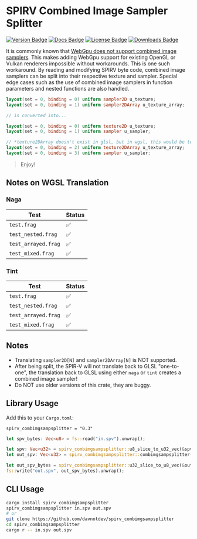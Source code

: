 # SPIRV Combined Image Sampler Splitter

[![Version Badge](https://img.shields.io/crates/v/spirv_combimgsampsplitter)](https://crates.io/crates/spirv_combimgsampsplitter)
[![Docs Badge](https://img.shields.io/docsrs/spirv_combimgsampsplitter/latest)](https://docs.rs/spirv_combimgsampsplitter/latest/spirv_combimgsampsplitter/)
[![License Badge](https://img.shields.io/crates/l/spirv_combimgsampsplitter)](LICENSE)
[![Downloads Badge](https://img.shields.io/crates/d/spirv_combimgsampsplitter)](https://crates.io/crates/spirv_combimgsampsplitter)

It is commonly known that [WebGpu does not support combined image samplers](https://github.com/gpuweb/gpuweb/issues/770).
This makes adding WebGpu support for existing OpenGL or Vulkan renderers impossible without workarounds.
This is one such workaround.
By reading and modifying SPIRV byte code, combined image samplers can be split into their respective texture and sampler.
Special edge cases such as the use of combined image samplers in function parameters and nested functions are also handled.

```glsl
layout(set = 0, binding = 0) uniform sampler2D u_texture;
layout(set = 0, binding = 1) uniform sampler2DArray u_texture_array;

// is converted into...

layout(set = 0, binding = 0) uniform texture2D u_texture;
layout(set = 0, binding = 1) uniform sampler u_sampler;

// *texture2DArray doesn't exist in glsl, but in wgsl, this would be texture_2d_array<f32>
layout(set = 0, binding = 2) uniform texture2DArray u_texture_array;
layout(set = 0, binding = 3) uniform sampler u_sampler;
```

> Enjoy!

## Notes on WGSL Translation

### Naga

| Test                | Status |
| ------------------- | ------ |
| `test.frag`         | ✅     |
| `test_nested.frag`  | ✅     |
| `test_arrayed.frag` | ✅     |
| `test_mixed.frag`   | ✅     |

### Tint

| Test                | Status |
| ------------------- | ------ |
| `test.frag`         | ✅     |
| `test_nested.frag`  | ✅     |
| `test_arrayed.frag` | ✅     |
| `test_mixed.frag`   | ✅     |

## Notes

- Translating `sampler2D[N]` and `sampler2DArray[N]` is NOT supported.
- After being split, the SPIR-V will not translate back to GLSL "one-to-one", the translation back to GLSL using either `naga` or `tint` creates a combined image sampler!
- Do NOT use older versions of this crate, they are buggy.

## Library Usage

Add this to your `Cargo.toml`:

```
spirv_combimgsampsplitter = "0.3"
```

```rust
let spv_bytes: Vec<u8> = fs::read("in.spv").unwrap();

let spv: Vec<u32> = spirv_combimgsampsplitter::u8_slice_to_u32_vec(&spv_bytes);
let out_spv: Vec<u32> = spirv_combimgsampsplitter::combimgsampsplitter(&spv).unwrap();

let out_spv_bytes = spirv_combimgsampsplitter::u32_slice_to_u8_vec(&out_spv);
fs::write("out.spv", out_spv_bytes).unwrap();
```

## CLI Usage

```bash
cargo install spirv_combimgsampsplitter
spirv_combimgsampsplitter in.spv out.spv
# or
git clone https://github.com/davnotdev/spirv_combimgsampsplitter
cd spirv_combimgsampsplitter
cargo r -- in.spv out.spv
```
